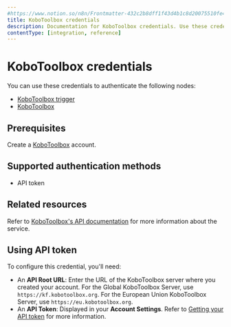 ```yaml
---
#https://www.notion.so/n8n/Frontmatter-432c2b8dff1f43d4b1c8d20075510fe4
title: KoboToolbox credentials
description: Documentation for KoboToolbox credentials. Use these credentials to authenticate KoboToolbox in n8n, a workflow automation platform.
contentType: [integration, reference]
---
```


# KoboToolbox credentials

You can use these credentials to authenticate the following nodes:

* [KoboToolbox trigger](/integrations/builtin/trigger-nodes/n8n-nodes-base.kobotoolboxtrigger.md)
* [KoboToolbox](/integrations/builtin/app-nodes/n8n-nodes-base.kobotoolbox.md)

## Prerequisites

Create a [KoboToolbox](https://www.kobotoolbox.org/) account.

## Supported authentication methods

- API token

## Related resources

Refer to [KoboToolbox's API documentation](https://support.kobotoolbox.org/api.html) for more information about the service.

## Using API token

To configure this credential, you'll need:

- An **API Root URL**: Enter the URL of the KoboToolbox server where you created your account. For the Global KoboToolbox Server, use `https://kf.kobotoolbox.org`. For the European Union KoboToolbox Server, use `https://eu.kobotoolbox.org`.
- An **API Token**: Displayed in your **Account Settings**. Refer to [Getting your API token](https://support.kobotoolbox.org/api.html#getting-your-api-token) for more information.
